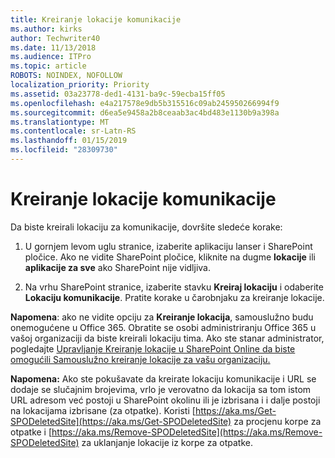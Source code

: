 ```yaml
---
title: Kreiranje lokacije komunikacije
ms.author: kirks
author: Techwriter40
ms.date: 11/13/2018
ms.audience: ITPro
ms.topic: article
ROBOTS: NOINDEX, NOFOLLOW
localization_priority: Priority
ms.assetid: 03a23778-ded1-4131-ba9c-59ecba15ff05
ms.openlocfilehash: e4a217578e9db5b315516c09ab245950266994f9
ms.sourcegitcommit: d6ea5e9458a2b8ceaab3ac4bd483e1130b9a398a
ms.translationtype: MT
ms.contentlocale: sr-Latn-RS
ms.lasthandoff: 01/15/2019
ms.locfileid: "28309730"
---
```

# <a name="create-a-communication-site"></a>Kreiranje lokacije komunikacije

Da biste kreirali lokaciju za komunikacije, dovršite sledeće korake: 
  
1. U gornjem levom uglu stranice, izaberite aplikaciju lanser i SharePoint pločice. Ako ne vidite SharePoint pločice, kliknite na dugme **lokacije** ili **aplikacije za sve** ako SharePoint nije vidljiva. 
    
2. Na vrhu SharePoint stranice, izaberite stavku **Kreiraj lokaciju** i odaberite **Lokaciju komunikacije**. Pratite korake u čarobnjaku za kreiranje lokacije. 
    
 **Napomena**: ako ne vidite opciju za **Kreiranje lokacija**, samouslužno budu onemogućene u Office 365. Obratite se osobi administriranju Office 365 u vašoj organizaciji da biste kreirali lokaciju tima. Ako ste stanar administrator, pogledajte [Upravljanje Kreiranje lokacije u SharePoint Online da biste omogućili Samouslužno kreiranje lokacije za vašu organizaciju.](https://go.microsoft.com/fwlink/?linkid=2018780)
  
 **Napomena:** Ako ste pokušavate da kreirate lokaciju komunikacije i URL se dodaje se slučajnim brojevima, vrlo je verovatno da lokacija sa tom istom URL adresom već postoji u SharePoint okolinu ili je izbrisana i i dalje postoji na lokacijama izbrisane (za otpatke). Koristi [https://aka.ms/Get-SPODeletedSite](https://aka.ms/Get-SPODeletedSite) za procjenu korpe za otpatke i [https://aka.ms/Remove-SPODeletedSite](https://aka.ms/Remove-SPODeletedSite) za uklanjanje lokacije iz korpe za otpatke. 
  

